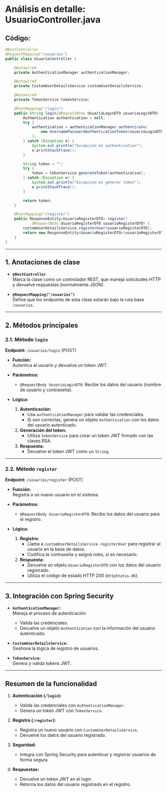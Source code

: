 
# Análisis en detalle: UsuarioController.java

## Código:
```java
@RestController
@RequestMapping("/usuarios")
public class UsuarioController {

    @Autowired
    private AuthenticationManager authenticationManager;

    @Autowired
    private CustomUserDetailsService customUserDetailsService;

    @Autowired
    private TokenService tokenService;

    @PostMapping("/login")
    public String login(@RequestBody UsuarioLoginDTO usuarioLoginDTO) {
        Authentication authentication = null;
        try {
            authentication = authenticationManager.authenticate(
                new UsernamePasswordAuthenticationToken(usuarioLoginDTO.getUsername(), usuarioLoginDTO.getPassword())
            );
        } catch (Exception e) {
            System.out.println("Excepcion en authentication");
            e.printStackTrace();
        }

        String token = "";
        try {
            token = tokenService.generateToken(authentication);
        } catch (Exception e) {
            System.out.println("Excepcion en generar token");
            e.printStackTrace();
        }

        return token;
    }

    @PostMapping("/register")
    public ResponseEntity<UsuarioRegisterDTO> register(
            @RequestBody UsuarioRegisterDTO usuarioRegisterDTO) {
        customUserDetailsService.registerUser(usuarioRegisterDTO);
        return new ResponseEntity<UsuarioRegisterDTO>(usuarioRegisterDTO, HttpStatus.OK);
    }
}
```

---

## 1. Anotaciones de clase

- **`@RestController`**  
  Marca la clase como un controlador REST, que maneja solicitudes HTTP y devuelve respuestas (normalmente JSON).

- **`@RequestMapping("/usuarios")`**  
  Define que los endpoints de esta clase estarán bajo la ruta base `/usuarios`.

---

## 2. Métodos principales

### **2.1. Método `login`**

**Endpoint:** `/usuarios/login` (POST)  
- **Función:**  
  Autentica al usuario y devuelve un token JWT.

- **Parámetros:**  
  - `@RequestBody UsuarioLoginDTO`: Recibe los datos del usuario (nombre de usuario y contraseña).

- **Lógica:**
  1. **Autenticación:**  
     - Usa `authenticationManager` para validar las credenciales.
     - Si son correctas, genera un objeto `Authentication` con los datos del usuario autenticado.
  2. **Generación del token:**  
     - Utiliza `tokenService` para crear un token JWT firmado con las claves RSA.
  3. **Respuesta:**  
     - Devuelve el token JWT como un `String`.

---

### **2.2. Método `register`**

**Endpoint:** `/usuarios/register` (POST)  
- **Función:**  
  Registra a un nuevo usuario en el sistema.

- **Parámetros:**  
  - `@RequestBody UsuarioRegisterDTO`: Recibe los datos del usuario para el registro.

- **Lógica:**
  1. **Registro:**  
     - Llama a `customUserDetailsService.registerUser` para registrar al usuario en la base de datos.
     - Codifica la contraseña y asigna roles, si es necesario.
  2. **Respuesta:**  
     - Devuelve un objeto `UsuarioRegisterDTO` con los datos del usuario registrado.
     - Utiliza el código de estado HTTP 200 (`HttpStatus.OK`).

---

## 3. Integración con Spring Security

- **`AuthenticationManager`:**  
  Maneja el proceso de autenticación.
  - Valida las credenciales.
  - Devuelve un objeto `Authentication` con la información del usuario autenticado.

- **`CustomUserDetailsService`:**  
  Gestiona la lógica de registro de usuarios.

- **`TokenService`:**  
  Genera y valida tokens JWT.

---

## Resumen de la funcionalidad

1. **Autenticación (`/login`):**
   - Valida las credenciales con `AuthenticationManager`.
   - Genera un token JWT con `TokenService`.

2. **Registro (`/register`):**
   - Registra un nuevo usuario con `CustomUserDetailsService`.
   - Devuelve los datos del usuario registrado.

3. **Seguridad:**  
   - Integra con Spring Security para autenticar y registrar usuarios de forma segura.

4. **Respuestas:**  
   - Devuelve un token JWT en el login.
   - Retorna los datos del usuario registrado en el registro.

